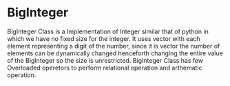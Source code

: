 # BigInteger

BigInteger Class is a Implementation of Integer similar that of python in which we have no fixed size for the integer.
It uses vector with each element representing a digit of the number, since it is vector the number of elements can be dynamically changed henceforth changing the entire value of the BigInteger so the size is unrestricted.
BigInteger Class has few Overloaded operetors to perform relational operation and arthematic operation.
